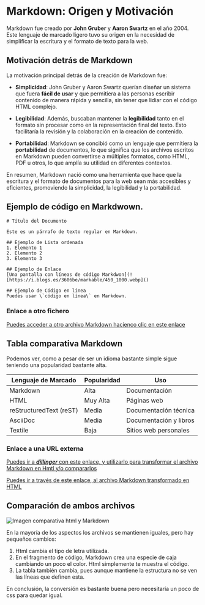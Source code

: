# **Markdown: Origen y Motivación**

Markdown fue creado por **John Gruber** y **Aaron Swartz** en el año 2004. Este lenguaje de marcado ligero tuvo su origen en la necesidad de simplificar la escritura y el formato de texto para la web.

## **Motivación detrás de Markdown**

La motivación principal detrás de la creación de Markdown fue:

- **Simplicidad**: John Gruber y Aaron Swartz querían diseñar un sistema que fuera **fácil de usar** y que permitiera a las personas escribir contenido de manera rápida y sencilla, sin tener que lidiar con el código HTML complejo.

- **Legibilidad**: Además, buscaban mantener la **legibilidad** tanto en el formato sin procesar como en la representación final del texto. Esto facilitaría la revisión y la colaboración en la creación de contenido.

- **Portabilidad**: Markdown se concibió como un lenguaje que permitiera la **portabilidad** de documentos, lo que significa que los archivos escritos en Markdown pueden convertirse a múltiples formatos, como HTML, PDF u otros, lo que amplía su utilidad en diferentes contextos.

En resumen, Markdown nació como una herramienta que hace que la escritura y el formato de documentos para la web sean más accesibles y eficientes, promoviendo la simplicidad, la legibilidad y la portabilidad.


## Ejemplo de código en Markdwown.

```
# Título del Documento

Este es un párrafo de texto regular en Markdown.

## Ejemplo de Lista ordenada
1. Elemento 1
2. Elemento 2
3. Elemento 3

## Ejemplo de Enlace
[Una pantalla con líneas de código Markdwon](![https://i.blogs.es/3606be/markable/450_1000.webp]()

## Ejemplo de Código en línea
Puedes usar \`código en línea\` en Markdown.

```

### Enlace a otro fichero

[Puedes acceder a otro archivo Markdown hacienco clic en este enlace](markdown1.md)


## Tabla comparativa Markdown

Podemos ver, como a pesar de ser un idioma bastante simple sigue teniendo una popularidad bastante alta.

| Lenguaje de Marcado  | Popularidad  | Uso         |
|-----------------------|-------------|-------------|
| Markdown              | Alta        | Documentación|
| HTML                  | Muy Alta    | Páginas web |
| reStructuredText (reST)| Media      | Documentación técnica |
| AsciiDoc              | Media       | Documentación y libros |
| Textile               | Baja        | Sitios web personales |


### Enlace a una URL externa

[Puedes ir a _**dillinger**_ con este enlace, y utilizarlo para transformar el archivo Markdown en Hmtl y/o compararlos](https://dillinger.io/)

[Puedes ir a través de este enlace, al archivo Markdown transformado en HTML](markdown.html)


## Comparación de ambos archivos


![Imagen comparativa html y Markdown](https://i.postimg.cc/HnLKqJzS/Comparativa.png)


En la mayoría de los aspectos los archivos se mantienen iguales, pero hay pequeños cambios:

1. Html cambia el tipo de letra utilizada.
2. En el fragmento de código, Markdown crea una especie de caja cambiando un poco el color. Html simplemente te muestra el código.
3. La tabla también cambia, pues aunque mantiene la estructura no se ven las líneas que definen esta.

En conclusión, la conversión es bastante buena pero necesitaría un poco de css para quedar igual.